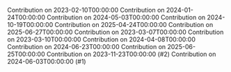 Contribution on 2023-02-10T00:00:00
Contribution on 2024-01-24T00:00:00
Contribution on 2024-05-03T00:00:00
Contribution on 2024-10-19T00:00:00
Contribution on 2025-04-24T00:00:00
Contribution on 2025-06-27T00:00:00
Contribution on 2023-03-07T00:00:00
Contribution on 2023-03-10T00:00:00
Contribution on 2024-04-08T00:00:00
Contribution on 2024-06-23T00:00:00
Contribution on 2025-06-25T00:00:00
Contribution on 2023-11-23T00:00:00 (#2)
Contribution on 2024-06-03T00:00:00 (#1)
